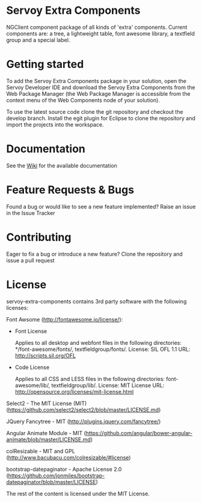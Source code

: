 # Servoy Extra Components

NGClient component package of all kinds of 'extra' components. Current components are: a tree, a lightweight table, font awesome library, a textfield group and a special label. 

# Getting started

To add the Servoy Extra Components package in your solution, open the Servoy Developer IDE and download the Servoy Extra Components from the Web Package Manager (the Web Package Manager is accessible from the context menu of the Web Components node of your solution).

To use the latest source code clone the git repository and checkout the develop branch. Install the egit plugin for Eclipse to clone the repository and import the projects into the workspace.

# Documentation

See the [Wiki](https://github.com/Servoy/servoy-extra-components/wiki) for the available documentation

# Feature Requests & Bugs

Found a bug or would like to see a new feature implemented? Raise an issue in the Issue Tracker

# Contributing

Eager to fix a bug or introduce a new feature? Clone the repository and issue a pull request

# License

servoy-extra-components contains 3rd party software with the following licenses:

Font Awsome (<http://fontawesome.io/license/>):
  + Font License

    Applies to all desktop and webfont files in the following directories: */font-awesome/fonts/, textfieldgroup/fonts/.
    License: SIL OFL 1.1
    URL: http://scripts.sil.org/OFL

  + Code License

    Applies to all CSS and LESS files in the following directories: font-awesome/lib/, textfieldgroup/lib/.
    License: MIT License
    URL: http://opensource.org/licenses/mit-license.html


Select2 - The MIT License (MIT) (<https://github.com/select2/select2/blob/master/LICENSE.md>)

JQuery Fancytree - MIT (<http://plugins.jquery.com/fancytree/>)

Angular Animate Module - MIT (<https://github.com/angular/bower-angular-animate/blob/master/LICENSE.md>)

colResizable - MIT and GPL (<http://www.bacubacu.com/colresizable/#license>)

bootstrap-datepaginator - Apache License 2.0 (<https://github.com/jonmiles/bootstrap-datepaginator/blob/master/LICENSE>)

The rest of the content is licensed under the MIT License.
